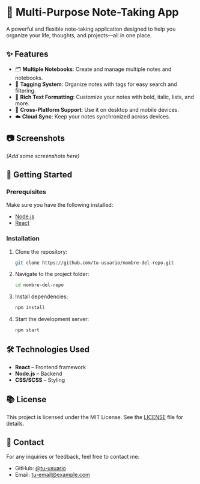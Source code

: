 
# 📓 Multi-Purpose Note-Taking App  

A powerful and flexible note-taking application designed to help you organize your life, thoughts, and projects—all in one place.  

## ✨ Features  
- 🗂 **Multiple Notebooks**: Create and manage multiple notes and notebooks.  
- 🔖 **Tagging System**: Organize notes with tags for easy search and filtering.  
- 📝 **Rich Text Formatting**: Customize your notes with bold, italic, lists, and more.  
- 📱 **Cross-Platform Support**: Use it on desktop and mobile devices.  
- ☁️ **Cloud Sync**: Keep your notes synchronized across devices.  

## 📷 Screenshots  
*(Add some screenshots here)*  

## 🚀 Getting Started  

### Prerequisites  
Make sure you have the following installed:  
- [Node.js](https://nodejs.org/)  
- [React](https://reactjs.org/)  

### Installation  
1. Clone the repository:  
   ```bash
   git clone https://github.com/tu-usuario/nombre-del-repo.git
   ```
2. Navigate to the project folder:  
   ```bash
   cd nombre-del-repo
   ```
3. Install dependencies:  
   ```bash
   npm install
   ```
4. Start the development server:  
   ```bash
   npm start
   ```

## 🛠️ Technologies Used  
- **React** – Frontend framework  
- **Node.js** – Backend  
- **CSS/SCSS** – Styling  

## 📚 License  
This project is licensed under the MIT License. See the [LICENSE](LICENSE) file for details.  

## 💬 Contact  
For any inquiries or feedback, feel free to contact me:  
- GitHub: [@tu-usuario](https://github.com/tu-usuario)  
- Email: tu-email@example.com  
